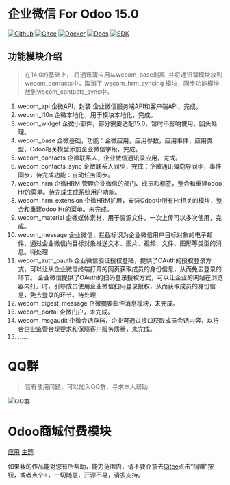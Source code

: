 # 企业微信 For Odoo 15.0


[![Github](http://img.shields.io/badge/Wecom14.0-Github-4cb648.svg?style=flat&colorA=8F8F8F)](https://github.com/rainbow-studio-solution/wecom)
[![Gitee](http://img.shields.io/badge/Wecom14.0-Gitee-875A7B.svg?style=flat&colorA=8F8F8F)](https://gitee.com/rainbowstudio/wecom)
[![Docker](http://img.shields.io/badge/Wecom14.0-Docker-C22D40.svg?style=flat&colorA=8F8F8F)](https://hub.docker.com/r/rainbowstudiosolution/wecom_for_odoo)
[![Docs](http://img.shields.io/badge/Wecom14.0-Docs-F34B7D.svg?style=flat&colorA=8F8F8F)](https://docs.rstudio.xyz/zh/14.0/wecom)
[![SDK](http://img.shields.io/badge/企微SDK-API-F34B7D.svg?style=flat&colorA=8F8F8F)](https://gitee.com/rainbowstudio/wecom_sdk_service/)


## 功能模块介绍

> 在14.0的基础上， 将通讯簿应用从wecom_base剥离, 并将通讯簿模块放到wecom_contacts中，取消了 wecom_hrm_syncing 模块，同步功能模块放到wecom_contacts_sync中。

1. wecom_api 企微API，封装 企业微信服务端API和客户端API，完成。
2. wecom_l10n 企微本地化，用于模块本地化，完成。
3. wecom_widget 企微小部件，部分需要适配15.0，暂时不影响使用，回头处理。
4. wecom_base  企微基础，功能：企微应用，应用参数，应用事件，应用类型，Odoo相关模型添加企业微信字段，完成。
5. wecom_contacts 企微联系人，企业微信通讯录应用，完成。
6. wecom_contacts_sync 企微联系人同步，完成：企微通讯簿向导同步，事件同步，待完成功能：自动任务同步。
7. wecom_hrm 企微HRM 管理企业微信的部门、成员和标签，整合和重建odoo Hr的菜单。待完成生成系统用户功能。
8. wecom_hrm_extension 企微HRM扩展，安装Odoo中所有Hr相关的模块，整合和重建odoo Hr的菜单。未完成。
9. wecom_material 企微媒体素材，用于资源文件，一次上传可以多次使用，完成。
10. wecom_message 企业微信，拦截标识为企业微信用户目标对象的电子邮件，通过企业微信向目标对象推送文本、图片、视频、文件、图形等类型的消息。待处理
11. wecom_auth_oauth 企业微信验证授权登陆，提供了OAuth的授权登录方式，可以让从企业微信终端打开的网页获取成员的身份信息，从而免去登录的环节。
企业微信提供了OAuth的扫码登录授权方式，可以让企业的网站在浏览器内打开时，引导成员使用企业微信扫码登录授权，从而获取成员的身份信息，免去登录的环节。待处理
12. wecom_digest_message 企微摘要邮件消息模块，未完成。
13. wecom_portal 企微门户，未完成。
14. wecom_msgaudit 企微会话存档，企业可通过接口获取成员会话内容，以符合企业监管合规要求和保障客户服务质量，未完成。
15. ......



# QQ群

>若有使用问题，可以加入QQ群，寻求本人帮助

![QQ群](doc/img/QQ群二维码.png)

# Odoo商城付费模块

<a href="https://apps.odoo.com/apps/modules/browse?search=RStudio" target="_blank">应用</a>
<a href="https://apps.odoo.com/apps/themes/browse?search=RStudio" target="_blank">主题</a>


如果我的作品能对您有所帮助，能力范围内，请不要介意去<a href="https://gitee.com/rainbowstudio/wxwork">Gitee</a>点击“捐赠”按钮，或者点个⭐，一切随意，开源不易，请多支持。
